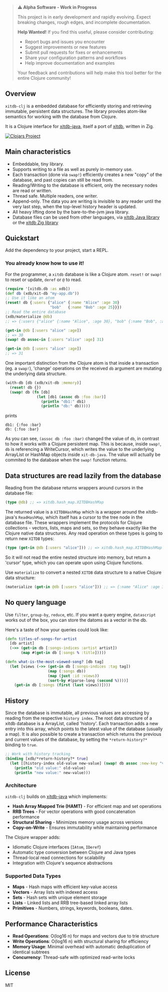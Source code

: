> **⚠️ Alpha Software - Work in Progress**
>
> This project is in early development and rapidly evolving. 
> Expect breaking changes, rough edges, and incomplete documentation.
>
> **Help Wanted!** If you find this useful, please consider contributing:
> - Report bugs and issues you encounter
> - Suggest improvements or new features
> - Submit pull requests for fixes or enhancements
> - Share your configuration patterns and workflows
> - Help improve documentation and examples
>
> Your feedback and contributions will help make this tool better for the entire Clojure community!

## Overview

`xitdb-clj` is a embedded database for efficiently storing and retrieving immutable, persistent data structures.
The library provides atom-like semantics for working with the database from Clojure.

It is a Clojure interface for [xitdb-java](https://github.com/radarroark/xitdb-java), itself a port of [xitdb](https://github.com/radarroark/xitdb), written in Zig.


[![Clojars Project](https://img.shields.io/clojars/v/io.github.codeboost/xitdb-clj.svg)](https://clojars.org/io.github.codeboost/xitdb-clj)

## Main characteristics
 
- Embeddable, tiny library.
- Supports writing to a file as well as purely in-memory use.
- Each transaction (done via `swap!`) efficiently creates a new "copy" of the database, and past copies can still be read from.
- Reading/Writing to the database is efficient, only the necessary nodes are read or written.
- Thread safe. Multiple readers, one writer.
- Append-only. The data you are writing is invisible to any reader until the very last step, when the top-level history header is updated.
- All heavy lifting done by the bare-to-the-jvm java library.
- Database files can be used from other languages, via [xitdb Java library](https://github.com/radarroark/xitdb-java) or the [xitdb Zig library](https://github.com/radarroark/xitdb)

## Quickstart

Add the dependency to your project, start a REPL.

### You already know how to use it! 

For the programmer, a `xitdb` database is like a Clojure atom.
`reset!` or `swap!` to reset or update, `deref` or `@` to read.

```clojure
(require '[xitdb.db :as xdb])
(def db (xdb/xit-db "my-app.db"))
;; Use it like an atom
(reset! db {:users {"alice" {:name "Alice" :age 30}
                    "bob"   {:name "Bob" :age 25}}})
;; Read the entire database
(xdb/materialize @db)
;; => {:users {"alice" {:name "Alice", :age 30}, "bob" {:name "Bob", :age 25}}}

(get-in @db [:users "alice" :age])
;; => 30
(swap! db assoc-in [:users "alice" :age] 31)

(get-in @db [:users "alice" :age])
;; => 31
```
One important distinction from the Clojure atom is that inside a transaction (eg. a `swap!`), 
'change' operations on the received `db` argument are mutating the underlying data structure.

```clojure
(with-db [db (xdb/xit-db :memory)]
  (reset! db {})
  (swap! db (fn [db]
              (let [db1 (assoc db :foo :bar)]
                (println "db1:" db1)
                (println "db:" db)))))
```
prints 
```
db1: {:foo :bar}
db: {:foo :bar}
```
As you can see, `(assoc db :foo :bar)` changed the value of `db`, in contrast
to how it works with a Clojure persistent map. This is because, inside `swap!`, 
`db` is referencing a WriteCursor, which writes the value to the underlying 
ArrayList or HashMap objects inside `xit-db-java`.
The value will actually be commited to the database when the `swap!` function returns.

## Data structures are read lazily from the database

Reading from the database returns wrappers around cursors in the database file:

```clojure 
(type @db) ;; => xitdb.hash_map.XITDBHashMap
```

The returned value is a `XITDBHashMap` which is a wrapper around the xitdb-java's `ReadHashMap`, 
which itself has a cursor to the tree node in the database file. 
These wrappers implement the protocols for Clojure collections - vectors, lists, maps and sets, 
so they behave exactly like the Clojure native data structures.
Any read operation on these types is going to return new `XITDB` types:

```clojure
(type (get-in @db [:users "alice"])) ;; => xitdb.hash_map.XITDBHashMap
```

So it will not read the entire nested structure into memory, but return a 'cursor' type, which you can operate upon
using Clojure functions.

Use `materialize` to convert a nested `XITDB` data structure to a native Clojure data structure:

```clojure
(materialize (get-in @db [:users "alice"])) ;; => {:name "Alice" :age 31}
```

## No query language

Use `filter`, `group-by`, `reduce`, etc.
If you want a query engine, `datascript` works out of the box, you can store the datoms as a vector in the db.

Here's a taste of how your queries could look like:
```clojure 
(defn titles-of-songs-for-artist
  [db artist]
  (->> (get-in db [:songs-indices :artist artist])
       (map #(get-in db [:songs % :title]))))

(defn what-is-the-most-viewed-song? [db tag]
  (let [views (->> (get-in db [:songs-indices :tag tag])
                   (map (:songs db))
                   (map (juxt :id :views))
                   (sort-by #(parse-long (second %))))]
    (get-in db [:songs (first (last views))])))

```

## History
Since the database is immutable, all previous values are accessing by reading
from the respective `history index`.
The root data structure of a xitdb database is a ArrayList, called 'history'.
Each transaction adds a new entry into this array, which points to the latest value 
of the database (usually a map).
It is also possible to create a transaction which returns the previous and current 
values of the database, by setting the `*return-history?*` binding to `true`.

```clojure
;; Work with history tracking
(binding [xdb/*return-history?* true]
  (let [[history-index old-value new-value] (swap! db assoc :new-key "value")]
    (println "old value:" old-value)
    (println "new value:" new-value)))
```

### Architecture
`xitdb-clj` builds on [xitdb-java](https://github.com/radarroark/xitdb-java) which implements:

- **Hash Array Mapped Trie (HAMT)** - For efficient map and set operations
- **RRB Trees** - For vector operations with good concatenation performance
- **Structural Sharing** - Minimizes memory usage across versions
- **Copy-on-Write** - Ensures immutability while maintaining performance

The Clojure wrapper adds:
- Idiomatic Clojure interfaces (`IAtom`, `IDeref`)
- Automatic type conversion between Clojure and Java types
- Thread-local read connections for scalability
- Integration with Clojure's sequence abstractions

### Supported Data Types

- **Maps** - Hash maps with efficient key-value access
- **Vectors** - Array lists with indexed access
- **Sets** - Hash sets with unique element storage
- **Lists** - Linked lists and RRB tree-based linked array lists
- **Primitives** - Numbers, strings, keywords, booleans, dates.

## Performance Characteristics

- **Read Operations**: O(log16 n) for maps and vectors due to trie structure
- **Write Operations**: O(log16 n) with structural sharing for efficiency
- **Memory Usage**: Minimal overhead with automatic deduplication of identical subtrees
- **Concurrency**: Thread-safe with optimized read-write locks


## License

MIT
